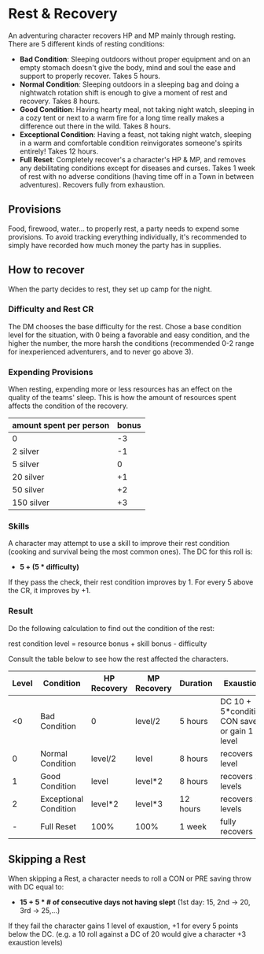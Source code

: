 # Rest & Recovery
An adventuring character recovers HP and MP mainly through resting. There are 5 different kinds of resting conditions:

- **Bad Condition**: Sleeping outdoors without proper equipment and on an empty stomach doesn't give the body, mind and soul the ease and support to properly recover. Takes 5 hours.
- **Normal Condition**: Sleeping outdoors in a sleeping bag and doing a nightwatch rotation shift is enough to give a moment of rest and recovery. Takes 8 hours.
- **Good Condition**: Having hearty meal, not taking night watch, sleeping in a cozy tent or next to a warm fire for a long time really makes a difference out there in the wild. Takes 8 hours.
- **Exceptional Condition**: Having a feast, not taking night watch, sleeping in a warm and comfortable condition reinvigorates someone's spirits entirely! Takes 12 hours.
- **Full Reset**: Completely recover's a character's HP & MP, and removes any debilitating conditions except for diseases and curses. Takes 1 week of rest with no adverse conditions (having time off in a Town in between adventures). Recovers fully from exhaustion.

## Provisions
Food, firewood, water... to properly rest, a party needs to expend some provisions. To avoid tracking everything individually, it's recommended to simply have recorded how much money the party has in supplies.

## How to recover
When the party decides to rest, they set up camp for the night.

### Difficulty and Rest CR
The DM chooses the base difficulty for the rest. Chose a base condition level for the situation, with 0 being a favorable and easy condition, and the higher the number, the more harsh the conditions (recommended 0-2 range for inexperienced adventurers, and to never go above 3).

### Expending Provisions
When resting, expending more or less resources has an effect on the quality of the teams' sleep. This is how the amount of resources spent affects the condition of the recovery. 

| amount spent per person | bonus |
| ----------------------- | ----- |
| 0                       | -3    |
| 2 silver                | -1    |
| 5 silver                | 0     |
| 20 silver               | +1    |
| 50 silver               | +2    |
| 150 silver              | +3    |

### Skills
A character may attempt to use a skill to improve their rest condition (cooking and survival being the most common ones). The DC for this roll is:
- **5 + (5 \* difficulty)**

If they pass the check, their rest condition improves by 1. For every 5 above the CR, it improves by +1.

### Result
Do the following calculation to find out the condition of the rest:

rest condition level = resource bonus + skill bonus - difficulty

Consult the table below to see how the rest affected the characters.

| Level | Condition             | HP Recovery | MP Recovery | Duration | Exaustion                                     |
| ----- | --------------------- | ----------- | ----------- | -------- | --------------------------------------------- |
| <0    | Bad Condition         | 0           | level/2     | 5 hours  | DC 10 + 5\*condition CON save or gain 1 level |
| 0     | Normal Condition      | level/2     | level       | 8 hours  | recovers 1 level                              |
| 1     | Good Condition        | level       | level\*2    | 8 hours  | recovers 2 levels                             | 
| 2     | Exceptional Condition | level\*2    | level\*3    | 12 hours | recovers 2 levels                             |
| -     | Full Reset            | 100%        | 100%        | 1 week   | fully recovers                                |

## Skipping a Rest
When skipping a Rest, a character needs to roll a CON or PRE saving throw with DC equal to:
- **15 + 5 \* # of consecutive days not having slept** 
(1st day: 15, 2nd -> 20, 3rd -> 25,...)

If they fail the character gains 1 level of exaustion, +1 for every 5 points below the DC. (e.g. a 10 roll against a DC of 20 would give a character +3 exaustion levels)
